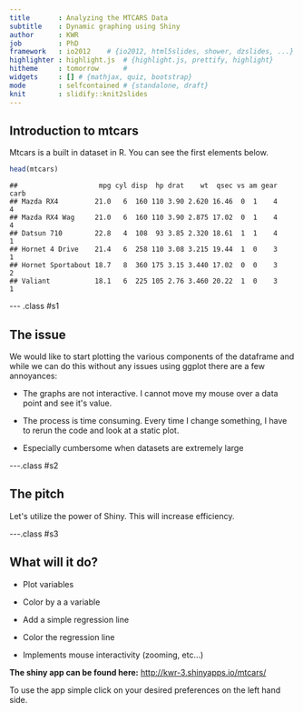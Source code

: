 ```yaml
---
title       : Analyzing the MTCARS Data
subtitle    : Dynamic graphing using Shiny
author      : KWR
job         : PhD
framework   : io2012    # {io2012, html5slides, shower, dzslides, ...}
highlighter : highlight.js  # {highlight.js, prettify, highlight}
hitheme     : tomorrow      # 
widgets     : [] # {mathjax, quiz, bootstrap}
mode        : selfcontained # {standalone, draft}
knit        : slidify::knit2slides
--- 
```

<style>
.title-slide {
  background-color: #FFFFFF; /* #EDE0CF; ; #CA9F9D*/
}
</style>

## Introduction to mtcars

Mtcars is a built in dataset in R. You can see the first elements below.

```r
head(mtcars)
```

```
##                    mpg cyl disp  hp drat    wt  qsec vs am gear carb
## Mazda RX4         21.0   6  160 110 3.90 2.620 16.46  0  1    4    4
## Mazda RX4 Wag     21.0   6  160 110 3.90 2.875 17.02  0  1    4    4
## Datsun 710        22.8   4  108  93 3.85 2.320 18.61  1  1    4    1
## Hornet 4 Drive    21.4   6  258 110 3.08 3.215 19.44  1  0    3    1
## Hornet Sportabout 18.7   8  360 175 3.15 3.440 17.02  0  0    3    2
## Valiant           18.1   6  225 105 2.76 3.460 20.22  1  0    3    1
```

--- .class #s1

## The issue

We would like to start plotting the various components of the dataframe and
while we can do this without any issues using ggplot there are a few annoyances:

- The graphs are not interactive. I cannot move my mouse over a data point and
see it's value.

- The process is time consuming. Every time I change something, I have to rerun
the code and look at a static plot.

- Especially cumbersome when datasets are extremely large

---.class #s2 


## The pitch

Let's utilize the power of Shiny. This will increase efficiency.


---.class #s3

## What will it do?

- Plot variables

- Color by a a variable

- Add a simple regression line

- Color the regression line

- Implements mouse interactivity (zooming, etc...)


**The shiny app can be found here:**
http://kwr-3.shinyapps.io/mtcars/

To use the app simple click on your desired preferences on the left hand side.




